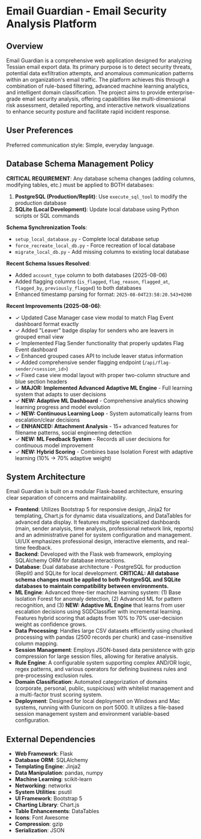# Email Guardian - Email Security Analysis Platform

## Overview

Email Guardian is a comprehensive web application designed for analyzing Tessian email export data. Its primary purpose is to detect security threats, potential data exfiltration attempts, and anomalous communication patterns within an organization's email traffic. The platform achieves this through a combination of rule-based filtering, advanced machine learning analytics, and intelligent domain classification. The project aims to provide enterprise-grade email security analysis, offering capabilities like multi-dimensional risk assessment, detailed reporting, and interactive network visualizations to enhance security posture and facilitate rapid incident response.

## User Preferences

Preferred communication style: Simple, everyday language.

## Database Schema Management Policy

**CRITICAL REQUIREMENT**: Any database schema changes (adding columns, modifying tables, etc.) must be applied to BOTH databases:

1. **PostgreSQL (Production/Replit)**: Use `execute_sql_tool` to modify the production database
2. **SQLite (Local Development)**: Update local database using Python scripts or SQL commands

**Schema Synchronization Tools**:
- `setup_local_database.py` - Complete local database setup
- `force_recreate_local_db.py` - Force recreation of local database  
- `migrate_local_db.py` - Add missing columns to existing local database

**Recent Schema Issues Resolved**:
- Added `account_type` column to both databases (2025-08-06)
- Added flagging columns (`is_flagged`, `flag_reason`, `flagged_at`, `flagged_by`, `previously_flagged`) to both databases
- Enhanced timestamp parsing for format: `2025-08-04T23:58:20.543+0200`

**Recent Improvements (2025-08-06)**:
- ✓ Updated Case Manager case view modal to match Flag Event dashboard format exactly
- ✓ Added "Leaver" badge display for senders who are leavers in grouped email view
- ✓ Implemented Flag Sender functionality that properly updates Flag Event dashboard
- ✓ Enhanced grouped cases API to include leaver status information
- ✓ Added comprehensive sender flagging endpoint (`/api/flag-sender/<session_id>`)
- ✓ Fixed case view modal layout with proper two-column structure and blue section headers
- ✓ **MAJOR: Implemented Advanced Adaptive ML Engine** - Full learning system that adapts to user decisions
- ✓ **NEW: Adaptive ML Dashboard** - Comprehensive analytics showing learning progress and model evolution
- ✓ **NEW: Continuous Learning Loop** - System automatically learns from escalation/clear decisions
- ✓ **ENHANCED: Attachment Analysis** - 15+ advanced features for filename patterns, social engineering detection
- ✓ **NEW: ML Feedback System** - Records all user decisions for continuous model improvement
- ✓ **NEW: Hybrid Scoring** - Combines base Isolation Forest with adaptive learning (10% → 70% adaptive weight)

## System Architecture

Email Guardian is built on a modular Flask-based architecture, ensuring clear separation of concerns and maintainability.

-   **Frontend**: Utilizes Bootstrap 5 for responsive design, Jinja2 for templating, Chart.js for dynamic data visualizations, and DataTables for advanced data display. It features multiple specialized dashboards (main, sender analysis, time analysis, professional network link, reports) and an administrative panel for system configuration and management. UI/UX emphasizes professional design, interactive elements, and real-time feedback.
-   **Backend**: Developed with the Flask web framework, employing SQLAlchemy ORM for database interactions.
-   **Database**: Dual database architecture - PostgreSQL for production (Replit) and SQLite for local development. **CRITICAL: All database schema changes must be applied to both PostgreSQL and SQLite databases to maintain compatibility between environments.**
-   **ML Engine**: Advanced three-tier machine learning system: (1) Base Isolation Forest for anomaly detection, (2) Advanced ML for pattern recognition, and (3) **NEW: Adaptive ML Engine** that learns from user escalation decisions using SGDClassifier with incremental learning. Features hybrid scoring that adapts from 10% to 70% user-decision weight as confidence grows.
-   **Data Processing**: Handles large CSV datasets efficiently using chunked processing with pandas (2500 records per chunk) and case-insensitive column mapping.
-   **Session Management**: Employs JSON-based data persistence with gzip compression for large session files, allowing for iterative analysis.
-   **Rule Engine**: A configurable system supporting complex AND/OR logic, regex patterns, and various operators for defining business rules and pre-processing exclusion rules.
-   **Domain Classification**: Automated categorization of domains (corporate, personal, public, suspicious) with whitelist management and a multi-factor trust scoring system.
-   **Deployment**: Designed for local deployment on Windows and Mac systems, running with Gunicorn on port 5000. It utilizes a file-based session management system and environment variable-based configuration.

## External Dependencies

-   **Web Framework**: Flask
-   **Database ORM**: SQLAlchemy
-   **Templating Engine**: Jinja2
-   **Data Manipulation**: pandas, numpy
-   **Machine Learning**: scikit-learn
-   **Networking**: networkx
-   **System Utilities**: psutil
-   **UI Framework**: Bootstrap 5
-   **Charting Library**: Chart.js
-   **Table Enhancements**: DataTables
-   **Icons**: Font Awesome
-   **Compression**: gzip
-   **Serialization**: JSON